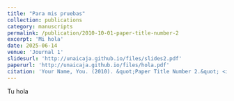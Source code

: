 ```yaml
---
title: "Para mis pruebas"
collection: publications
category: manuscripts
permalink: /publication/2010-10-01-paper-title-number-2
excerpt: 'Mi hola'
date: 2025-06-14
venue: 'Journal 1'
slidesurl: 'http://unaicaja.github.io/files/slides2.pdf'
paperurl: 'http://unaicaja.github.io/files/hola.pdf'
citation: 'Your Name, You. (2010). &quot;Paper Title Number 2.&quot; <i>Journal 1</i>. 1(2).'
---
```

Tu hola